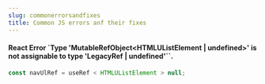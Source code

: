```yaml
---
slug: commonerrorsandfixes
title: Common JS errors anf their fixes
---
```


#### React Error `Type 'MutableRefObject<HTMLUListElement | undefined>' is not assignable to type 'LegacyRef<HTMLUListElement> | undefined'``.

```js
const navUlRef = useRef < HTMLUListElement > null;
```
